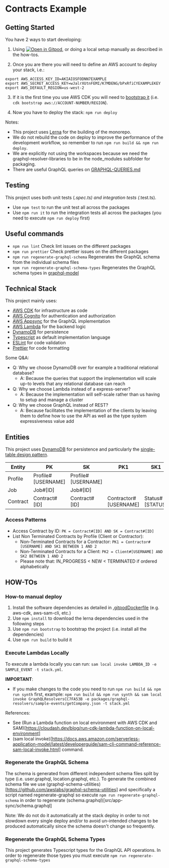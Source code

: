 # Contracts Example

## Getting Started

You have 2 ways to start developing:

1. Using [![Open in Gitpod](https://gitpod.io/button/open-in-gitpod.svg)](https://gitpod.io/#git@github.com:ignaciolarranaga/contracts-example.git), or doing a local setup manually as described in the how-tos.

2. Once you are there you will need to define an AWS account to deploy your stack, i.e.:
```
export AWS_ACCESS_KEY_ID=AKIAIOSFODNN7EXAMPLE
export AWS_SECRET_ACCESS_KEY=wJalrXUtnFEMI/K7MDENG/bPxRfiCYEXAMPLEKEY
export AWS_DEFAULT_REGION=us-west-2
```

3. If it is the first time you use AWS CDK you will need to [bootstrap it](https://docs.aws.amazon.com/cdk/v2/guide/getting_started.html#getting_started_bootstrap) (i.e. `cdk bootstrap aws://ACCOUNT-NUMBER/REGION`).

4. Now you have to deploy the stack: `npm run deploy`

Notes:
* This project uses [Lerna](https://lerna.js.org/) for the building of the monorepo.
* We do not rebuild the code on deploy to improve the performance of the development workflow, so remember to run `npm run build && npm run deploy`.
* We are explicitly not using the workspaces because we need the graphql-resolver-libraries to be in the node_modules subfolder for packaging.
* There are useful GraphQL queries on [GRAPHQL-QUERIES.md](GRAPHQL-QUERIES.md)

## Testing

This project uses both unit tests (*.spec.ts) and integration tests (*.test.ts).
* Use `npm test` to run the unit test all across the packages
* Use `npm run it` to run the integration tests all across the packages (you need to execute `npm run deploy` first)

## Useful commands

* `npm run lint` Check lint issues on the different packages
* `npm run prettier` Check prettier issues on the different packages
* `npm run regenerate-graphql-schema` Regenerates the GraphQL schema from the individual schema files
* `npm run regenerate-graphql-schema-types` Regenerates the GraphQL schema types in [graphql-model](packages/graphql-model/)

## Technical Stack

This project mainly uses:
* [AWS CDK](https://aws.amazon.com/es/cdk/) for infrastructure as code
* [AWS Cognito](https://aws.amazon.com/es/cognito/) for authentication and authorization
* [AWS Appsync](https://aws.amazon.com/es/appsync/) for the GraphQL implementation
* [AWS Lambda](https://aws.amazon.com/es/lambda/) for the backend logic
* [DynamoDB](https://aws.amazon.com/es/dynamodb/) for persistence
* [Typescript](https://www.typescriptlang.org/) as default implementation language
* [ESLint](https://typescript-eslint.io/) for code validation
* [Prettier](https://prettier.io/) for code formatting

Some Q&A:
* Q: Why we choose DynamoDB over for example a traditional relational database?
  * A: Because the queries that support the implementation will scale up-to levels that any relational database can reach
* Q: Why we choose Lambda instead of a express-server?
  * A: Because the implementation will self-scale rather than us having to setup and manage a cluster
* Q: Why we choose GraphQL instead of REST?
  * A: Because facilitates the implementation of the clients by leaving them to define how to use the API as well as the type system expressiveness value add

## Entities

This project uses [DynamoDB](https://aws.amazon.com/es/dynamodb/) for persistence and particularly the [single-table design pattern](https://aws.amazon.com/es/blogs/compute/creating-a-single-table-design-with-amazon-dynamodb/).

| Entity            | PK                 | SK                 | PK1                   | SK1             | PK2                   | SK2             |
|-------------------|--------------------|--------------------|-----------------------|-----------------|-----------------------|-----------------|
| Profile           | Profile#[USERNAME] | Profile#[USERNAME] |                       |                 |                       |                 |
| Job               | Job#[ID]           | Job#[ID]           |                       |                 |                       |                 |
| Contract          | Contract#[ID]      | Contract#[ID]      | Contractor#[USERNAME] | Status#[STATUS] | Client#[USERNAME]     | Status#[STATUS] |

### Access Patterns

* Access Contract by ID: `PK = Contract#[ID] AND SK = Contract#[ID]`
* List Non Terminated Contracts by Profile (Client or Contractor):
  * Non-Terminated Contracts for a Contractor: `PK1 = Contractor#[USERNAME] AND SK1 BETWEEN 1 AND 2`
  * Non-Terminated Contracts for a Client: `PK2 = Client#[USERNAME] AND SK2 BETWEEN 1 AND 2`
  * Please note that: IN_PROGRESS < NEW < TERMINATED if ordered alphabetically

## HOW-TOs

### How-to manual deploy

1. Install the software dependencies as detailed in [.gitpodDockerfile](.gitpodDockerfile) (e.g. aws-cdk, aws-sam-cli, etc.)
2. Use `npm install` to download the lerna dependencies used in the following steps
3. Use `npm run bootstrap` to bootstrap the project (i.e. install all the dependencies)
4. Use `npm run build` to build it

### Execute Lambdas Locally
To execute a lambda locally you can run: `sam local invoke LAMBDA_ID -e SAMPLE_EVENT -t stack.yml`.

**IMPORTANT**:
* If you make changes to the code you need to run `npm run build && npm run synth` first, example: `npm run build && npm run synth && sam local invoke GraphQLResolversCC7FA53B -e packages/graphql-resolvers/sample-events/getCompany.json -t stack.yml`

References:
* See (Run a Lambda function on local environment with AWS CDK and SAM)[https://cloudash.dev/blog/run-cdk-lambda-function-on-local-environment]
* (sam local invoke)[https://docs.aws.amazon.com/serverless-application-model/latest/developerguide/sam-cli-command-reference-sam-local-invoke.html] command.

### Regenerate the GraphQL Schema

The schema is generated from different independent schema files split by type (i.e. user.graphql, location.graphql, etc.).
To generate the combined schema file we use (graphql-schema-utilities)[https://github.com/awslabs/graphql-schema-utilities] and
specifically a script named regenerate-graphql so execute `npm run regenerate-graphql-schema` in order to regenerate
(schema.graphql)[src/app-sync/schema.graphql]

Note: We do not do it automatically at the stack deploy in order to not slowdown every single deploy and/or to avoid un-intended
changes to be produced automatically since the schema doesn't change so frequently.

### Regenerate the GraphQL Schema Types

This project generates Typescript types for the GraphQL API operations. In order to regenerate those types you must execute `npm run regenerate-graphql-schema-types`
